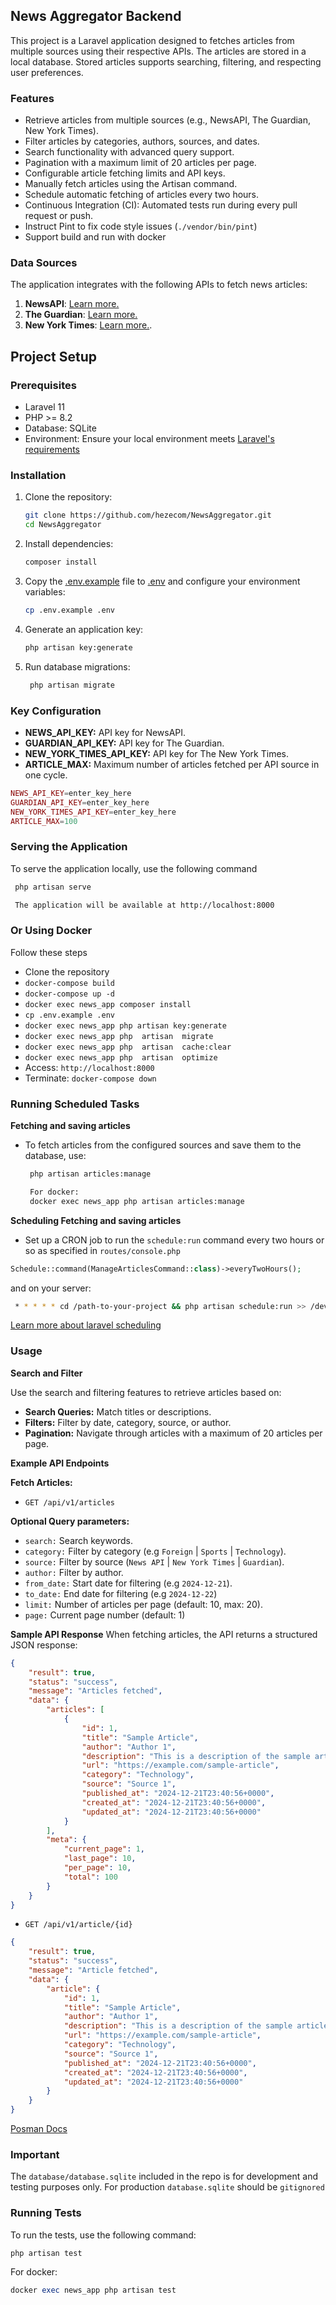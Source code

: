 

## News Aggregator Backend

This project is a Laravel application designed to fetches articles from multiple sources using their respective APIs.
 The articles are stored in a local database. Stored articles supports searching, filtering, and respecting user preferences.

### Features

- Retrieve articles from multiple sources (e.g., NewsAPI, The Guardian, New York Times).
- Filter articles by categories, authors, sources, and dates.
- Search functionality with advanced query support.
- Pagination with a maximum limit of 20 articles per page.
- Configurable article fetching limits and API keys.
- Manually fetch articles using the Artisan command.
- Schedule automatic fetching of articles every two hours.
- Continuous Integration (CI): Automated tests run during every pull request or push.
- Instruct Pint to fix code style issues (`./vendor/bin/pint`)
- Support build and run with docker

### Data Sources

The application integrates with the following APIs to fetch news articles:

1. **NewsAPI**: [Learn more.](https://newsapi.org/docs)
4. **The Guardian**: [Learn more.](https://open-platform.theguardian.com/documentation/)
5. **New York Times**: [Learn more.](https://developer.nytimes.com/docs/articlesearch-product/1/overview).


## Project Setup

### Prerequisites

- Laravel 11
- PHP >= 8.2
- Database: SQLite
- Environment: Ensure your local environment meets [ Laravel's requirements](https://laravel.com/docs/11.x/deployment)

### Installation

1. Clone the repository:
    ```sh
    git clone https://github.com/hezecom/NewsAggregator.git
    cd NewsAggregator
    ```

2. Install dependencies:
    ```sh
    composer install
    ```

3. Copy the [.env.example](http://_vscodecontentref_/0) file to [.env](http://_vscodecontentref_/1) and configure your environment variables:
    ```sh
    cp .env.example .env
    ```

4. Generate an application key:
    ```sh
    php artisan key:generate
    ```

5. Run database migrations:
    ```sh
     php artisan migrate
    ```

### Key Configuration

- **NEWS_API_KEY:** API key for NewsAPI.
- **GUARDIAN_API_KEY:** API key for The Guardian.
- **NEW_YORK_TIMES_API_KEY:** API key for The New York Times.
- **ARTICLE_MAX:** Maximum number of articles fetched per API source in one cycle.

```php
NEWS_API_KEY=enter_key_here
GUARDIAN_API_KEY=enter_key_here
NEW_YORK_TIMES_API_KEY=enter_key_here
ARTICLE_MAX=100
```

### Serving the Application
To serve the application locally, use the following command
   ```sh
    php artisan serve

    The application will be available at http://localhost:8000
   ```
### Or Using Docker

Follow these steps

 - Clone the repository
 - `docker-compose build`
 - `docker-compose up -d` 
 - `docker exec news_app composer install`
 - `cp .env.example .env`
 - `docker exec news_app php artisan key:generate`
 - `docker exec news_app php  artisan  migrate`
 - `docker exec news_app php  artisan  cache:clear`
 - `docker exec news_app php  artisan  optimize`
 - Access: `http://localhost:8000`
 - Terminate: `docker-compose down`


### Running Scheduled Tasks

**Fetching and saving articles**

- To fetch articles from the configured sources and save them to the database, use:
   ```sh
    php artisan articles:manage
  
    For docker:
    docker exec news_app php artisan articles:manage
   ```

**Scheduling Fetching and saving articles** 
- Set up a CRON job to run the `schedule:run` command every two hours or so as specified in `routes/console.php`

```php
Schedule::command(ManageArticlesCommand::class)->everyTwoHours();
``` 
and on your server:
   ```sh
    * * * * * cd /path-to-your-project && php artisan schedule:run >> /dev/null 2>&1
   ``` 
[ Learn more about laravel scheduling](https://laravel.com/docs/11.x/scheduling)

### Usage

**Search and Filter**

Use the search and filtering features to retrieve articles based on:

- **Search Queries:** Match titles or descriptions.
- **Filters:** Filter by date, category, source, or author.
- **Pagination:** Navigate through articles with a maximum of 20 articles per page.

**Example API Endpoints**

**Fetch Articles:** 
- `GET /api/v1/articles`

**Optional Query parameters:**

- `search:` Search keywords.
- `category:` Filter by category (e.g `Foreign` | `Sports`  | `Technology`).
- `source:` Filter by source (`News API` | `New York Times` | `Guardian`).
- `author:` Filter by author.
- `from_date:` Start date for filtering (e.g `2024-12-21`).
- `to_date:` End date for filtering (e.g `2024-12-22`)
- `limit:` Number of articles per page (default: 10, max: 20).
- `page:` Current page number (default: 1)

**Sample API Response**
When fetching articles, the API returns a structured JSON response:
```json
{
    "result": true,
    "status": "success",
    "message": "Articles fetched",
    "data": {
        "articles": [
            {
                "id": 1,
                "title": "Sample Article",
                "author": "Author 1",
                "description": "This is a description of the sample article.",
                "url": "https://example.com/sample-article",
                "category": "Technology",
                "source": "Source 1",
                "published_at": "2024-12-21T23:40:56+0000",
                "created_at": "2024-12-21T23:40:56+0000",
                "updated_at": "2024-12-21T23:40:56+0000"
            }
        ],
        "meta": {
            "current_page": 1,
            "last_page": 10,
            "per_page": 10,
            "total": 100
        }
    }
}
```

- `GET /api/v1/article/{id}`
```json
{
    "result": true,
    "status": "success",
    "message": "Article fetched",
    "data": {
        "article": {
            "id": 1,
            "title": "Sample Article",
            "author": "Author 1",
            "description": "This is a description of the sample article.",
            "url": "https://example.com/sample-article",
            "category": "Technology",
            "source": "Source 1",
            "published_at": "2024-12-21T23:40:56+0000",
            "created_at": "2024-12-21T23:40:56+0000",
            "updated_at": "2024-12-21T23:40:56+0000"
        }
    }
}

```

[Posman Docs](https://documenter.getpostman.com/view/8772623/2sAYJ4hzpw)

### Important
The `database/database.sqlite` included in the repo is for development and testing purposes only. 
For production `database.sqlite` should be `gitignored`

### Running Tests

To run the tests, use the following command:
```php
php artisan test
```
For docker:
```php
docker exec news_app php artisan test
